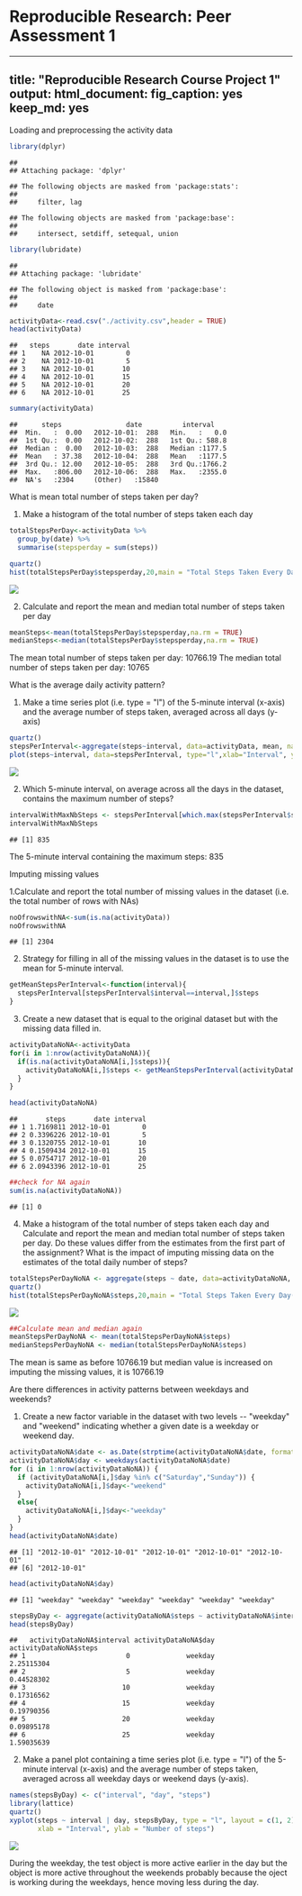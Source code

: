 # Reproducible Research: Peer Assessment 1

---
title: "Reproducible Research Course Project 1"
output: 
  html_document: 
    fig_caption: yes
    keep_md: yes
---



Loading and preprocessing the activity data


```r
library(dplyr)
```

```
## 
## Attaching package: 'dplyr'
```

```
## The following objects are masked from 'package:stats':
## 
##     filter, lag
```

```
## The following objects are masked from 'package:base':
## 
##     intersect, setdiff, setequal, union
```

```r
library(lubridate)
```

```
## 
## Attaching package: 'lubridate'
```

```
## The following object is masked from 'package:base':
## 
##     date
```

```r
activityData<-read.csv("./activity.csv",header = TRUE)
head(activityData)
```

```
##   steps       date interval
## 1    NA 2012-10-01        0
## 2    NA 2012-10-01        5
## 3    NA 2012-10-01       10
## 4    NA 2012-10-01       15
## 5    NA 2012-10-01       20
## 6    NA 2012-10-01       25
```

```r
summary(activityData)
```

```
##      steps                date          interval     
##  Min.   :  0.00   2012-10-01:  288   Min.   :   0.0  
##  1st Qu.:  0.00   2012-10-02:  288   1st Qu.: 588.8  
##  Median :  0.00   2012-10-03:  288   Median :1177.5  
##  Mean   : 37.38   2012-10-04:  288   Mean   :1177.5  
##  3rd Qu.: 12.00   2012-10-05:  288   3rd Qu.:1766.2  
##  Max.   :806.00   2012-10-06:  288   Max.   :2355.0  
##  NA's   :2304     (Other)   :15840
```

What is mean total number of steps taken per day?

1. Make a histogram of the total number of steps taken each day


```r
totalStepsPerDay<-activityData %>%
  group_by(date) %>%
  summarise(stepsperday = sum(steps))
```


```r
quartz()
hist(totalStepsPerDay$stepsperday,20,main = "Total Steps Taken Every Day",xlab = "Steps Per Day")
```

![](PA1_template_files/figure-html/unnamed-chunk-3-1.png)<!-- -->

2. Calculate and report the mean and median total number of steps taken per day


```r
meanSteps<-mean(totalStepsPerDay$stepsperday,na.rm = TRUE)
medianSteps<-median(totalStepsPerDay$stepsperday,na.rm = TRUE)
```
The mean total number of steps taken per day: 10766.19
The median total number of steps taken per day: 10765

What is the average daily activity pattern?

1. Make a time series plot (i.e. type = "l") of the 5-minute interval (x-axis) and the average number of steps taken, averaged across all days (y-axis)


```r
quartz()
stepsPerInterval<-aggregate(steps~interval, data=activityData, mean, na.rm=TRUE)
plot(steps~interval, data=stepsPerInterval, type="l",xlab="Interval", ylab="Number of Steps",main="Average Number of Steps per Day by Interval")
```

![](PA1_template_files/figure-html/unnamed-chunk-5-1.png)<!-- -->

2. Which 5-minute interval, on average across all the days in the dataset, contains the maximum number of steps?


```r
intervalWithMaxNbSteps <- stepsPerInterval[which.max(stepsPerInterval$steps),]$interval
intervalWithMaxNbSteps
```

```
## [1] 835
```

The 5-minute interval containing the maximum steps: 835

Imputing missing values

1.Calculate and report the total number of missing values in the dataset (i.e. the total number of rows with NAs)

```r
noOfrowswithNA<-sum(is.na(activityData))
noOfrowswithNA
```

```
## [1] 2304
```

2. Strategy for filling in all of the missing values in the dataset is to use the mean for 5-minute interval.


```r
getMeanStepsPerInterval<-function(interval){
  stepsPerInterval[stepsPerInterval$interval==interval,]$steps
}
```

3. Create a new dataset that is equal to the original dataset but with the missing data filled in.


```r
activityDataNoNA<-activityData
for(i in 1:nrow(activityDataNoNA)){
  if(is.na(activityDataNoNA[i,]$steps)){
    activityDataNoNA[i,]$steps <- getMeanStepsPerInterval(activityDataNoNA[i,]$interval)
  }
}

head(activityDataNoNA)
```

```
##       steps       date interval
## 1 1.7169811 2012-10-01        0
## 2 0.3396226 2012-10-01        5
## 3 0.1320755 2012-10-01       10
## 4 0.1509434 2012-10-01       15
## 5 0.0754717 2012-10-01       20
## 6 2.0943396 2012-10-01       25
```

```r
##check for NA again
sum(is.na(activityDataNoNA))
```

```
## [1] 0
```

4. Make a histogram of the total number of steps taken each day and Calculate and report the mean and median total number of steps taken per day. Do these values differ from the estimates from the first part of the assignment? What is the impact of imputing missing data on the estimates of the total daily number of steps?


```r
totalStepsPerDayNoNA <- aggregate(steps ~ date, data=activityDataNoNA, sum)
quartz()
hist(totalStepsPerDayNoNA$steps,20,main = "Total Steps Taken Every Day(No NA)",xlab = "Steps By Date")
```

![](PA1_template_files/figure-html/unnamed-chunk-10-1.png)<!-- -->

```r
##Calculate mean and median again
meanStepsPerDayNoNA <- mean(totalStepsPerDayNoNA$steps)
medianStepsPerDayNoNA <- median(totalStepsPerDayNoNA$steps)
```

The mean is same as before 10766.19 but median value is increased on imputing the missing values, it is 10766.19

Are there differences in activity patterns between weekdays and weekends?

1. Create a new factor variable in the dataset with two levels -- "weekday" and "weekend" indicating whether a given date is a weekday or weekend day.


```r
activityDataNoNA$date <- as.Date(strptime(activityDataNoNA$date, format="%Y-%m-%d"))
activityDataNoNA$day <- weekdays(activityDataNoNA$date)
for (i in 1:nrow(activityDataNoNA)) {
  if (activityDataNoNA[i,]$day %in% c("Saturday","Sunday")) {
    activityDataNoNA[i,]$day<-"weekend"
  }
  else{
    activityDataNoNA[i,]$day<-"weekday"
  }
}
head(activityDataNoNA$date)
```

```
## [1] "2012-10-01" "2012-10-01" "2012-10-01" "2012-10-01" "2012-10-01"
## [6] "2012-10-01"
```

```r
head(activityDataNoNA$day)
```

```
## [1] "weekday" "weekday" "weekday" "weekday" "weekday" "weekday"
```

```r
stepsByDay <- aggregate(activityDataNoNA$steps ~ activityDataNoNA$interval + activityDataNoNA$day, activityDataNoNA, mean)
head(stepsByDay)
```

```
##   activityDataNoNA$interval activityDataNoNA$day activityDataNoNA$steps
## 1                         0              weekday             2.25115304
## 2                         5              weekday             0.44528302
## 3                        10              weekday             0.17316562
## 4                        15              weekday             0.19790356
## 5                        20              weekday             0.09895178
## 6                        25              weekday             1.59035639
```

2. Make a panel plot containing a time series plot (i.e. type = "l") of the 5-minute interval (x-axis) and the average number of steps taken, averaged across all weekday days or weekend days (y-axis). 


```r
names(stepsByDay) <- c("interval", "day", "steps")
library(lattice)
quartz()
xyplot(steps ~ interval | day, stepsByDay, type = "l", layout = c(1, 2), 
       xlab = "Interval", ylab = "Number of steps")
```

![](PA1_template_files/figure-html/unnamed-chunk-12-1.png)<!-- -->


During the weekday, the test object is more active earlier in the day but the object is more active throughout the weekends probably because the oject is working during the weekdays, hence moving less during the day.
